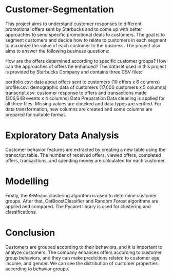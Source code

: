# Customer-Segmentation
This project aims to understand customer responses to different promotional offers sent by Starbucks and to come up with better approaches to send specific promotional deals to customers. The goal is to segment customers and decide how to relate to customers in each segment to maximize the value of each customer to the business. The project also aims to answer the following business questions:

How are the offers determined according to specific customer groups?
How can the approaches of offers be enhanced?
The dataset used in this project is provided by Starbucks Company and contains three CSV files:

portfolio.csv: data about offers sent to customers (10 offers x 6 columns)
profile.csv: demographic data of customers (17,000 customers x 5 columns)
transcript.csv: customer response to offers and transactions made (306,648 events x 4 columns)
Data Preparation
Data cleaning is applied for all three files. Missing values are checked and data types are verified. For data transformation, new columns are created and some columns are prepared for suitable format.

# Exploratory Data Analysis
Customer behavior features are extracted by creating a new table using the transcript table. The number of received offers, viewed offers, completed offers, transactions, and spending money are calculated for each customer.

# Modelling
Firstly, the K-Means clustering algorithm is used to determine customer groups. After that, CatBoostClassifier and Random Forest algorithms are applied and compared. The Pycaret library is used for clustering and classifications.

# Conclusion
Customers are grouped according to their behaviors, and it is important to analyze customers. The company enhances offers according to customer group behaviors, and they can make predictions related to customer age, income, and gender. We can see the distribution of customer properties according to behavior groups.
